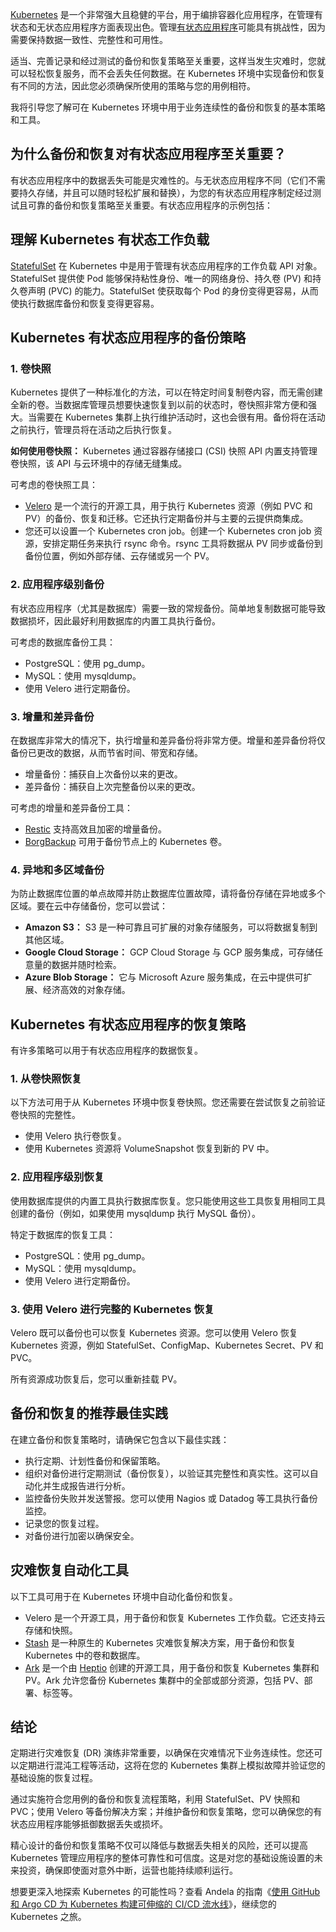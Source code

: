[Kubernetes](https://thenewstack.io/kubernetes/) 是一个非常强大且稳健的平台，用于编排容器化应用程序，在管理有状态和无状态应用程序方面表现出色。管理[有状态应用程序](https://thenewstack.io/how-to-better-manage-stateful-applications-in-kubernetes/)可能具有挑战性，因为需要保持数据一致性、完整性和可用性。

适当、完善记录和经过测试的备份和恢复策略至关重要，这样当发生灾难时，您就可以轻松恢复服务，而不会丢失任何数据。在 Kubernetes 环境中实现备份和恢复有不同的方法，因此您必须确保所使用的策略与您的用例相符。

我将引导您了解可在 Kubernetes 环境中用于业务连续性的备份和恢复的基本策略和工具。

## 为什么备份和恢复对有状态应用程序至关重要？

有状态应用程序中的数据丢失可能是灾难性的。与无状态应用程序不同（它们不需要持久存储，并且可以随时轻松扩展和替换），为您的有状态应用程序制定经过测试且可靠的备份和恢复策略至关重要。有状态应用程序的示例包括：

## 理解 Kubernetes 有状态工作负载

[StatefulSet](https://thenewstack.io/how-to-run-databases-on-kubernetes-an-8-step-guide/) 在 Kubernetes 中是用于管理有状态应用程序的工作负载 API 对象。StatefulSet 提供使 Pod 能够保持粘性身份、唯一的网络身份、持久卷 (PV) 和持久卷声明 (PVC) 的能力。StatefulSet 使获取每个 Pod 的身份变得更容易，从而使执行数据库备份和恢复变得更容易。

## Kubernetes 有状态应用程序的备份策略

### 1. 卷快照

Kubernetes 提供了一种标准化的方法，可以在特定时间复制卷内容，而无需创建全新的卷。当数据库管理员想要快速恢复到以前的状态时，卷快照非常方便和强大。当需要在 Kubernetes 集群上执行维护活动时，这也会很有用。备份将在活动之前执行，管理员将在活动之后执行恢复。

**如何使用卷快照：** Kubernetes 通过容器存储接口 (CSI) 快照 API 内置支持管理卷快照，该 API 与云环境中的存储无缝集成。

可考虑的卷快照工具：

*   [Velero](https://velero.io/) 是一个流行的开源工具，用于执行 Kubernetes 资源（例如 PVC 和 PV）的备份、恢复和迁移。它还执行定期备份并与主要的云提供商集成。
*   您还可以设置一个 Kubernetes cron job。创建一个 Kubernetes cron job 资源，安排定期任务来执行 rsync 命令。rsync 工具将数据从 PV 同步或备份到备份位置，例如外部存储、云存储或另一个 PV。

### 2. 应用程序级别备份

有状态应用程序（尤其是数据库）需要一致的常规备份。简单地复制数据可能导致数据损坏，因此最好利用数据库的内置工具执行备份。

可考虑的数据库备份工具：

*   PostgreSQL：使用 pg\_dump。
*   MySQL：使用 mysqldump。
*   使用 Velero 进行定期备份。

### 3. 增量和差异备份

在数据库非常大的情况下，执行增量和差异备份将非常方便。增量和差异备份将仅备份已更改的数据，从而节省时间、带宽和存储。

*   增量备份：捕获自上次备份以来的更改。
*   差异备份：捕获自上次完整备份以来的更改。

可考虑的增量和差异备份工具：

*   [Restic](https://restic.net/) 支持高效且加密的增量备份。
*   [BorgBackup](https://github.com/HubbeKing/borg-k8s-volume-backup) 可用于备份节点上的 Kubernetes 卷。

### 4. 异地和多区域备份

为防止数据库位置的单点故障并防止数据库位置故障，请将备份存储在异地或多个区域。要在云中存储备份，您可以尝试：

*   **Amazon S3：** S3 是一种可靠且可扩展的对象存储服务，可以将数据复制到其他区域。
*   **Google Cloud Storage：** GCP Cloud Storage 与 GCP 服务集成，可存储任意量的数据并随时检索。
*   **Azure Blob Storage：** 它与 Microsoft Azure 服务集成，在云中提供可扩展、经济高效的对象存储。

## Kubernetes 有状态应用程序的恢复策略

有许多策略可以用于有状态应用程序的数据恢复。

### 1. 从卷快照恢复

以下方法可用于从 Kubernetes 环境中恢复卷快照。您还需要在尝试恢复之前验证卷快照的完整性。

*   使用 Velero 执行卷恢复。
*   使用 Kubernetes 资源将 VolumeSnapshot 恢复到新的 PV 中。

### 2. 应用程序级别恢复

使用数据库提供的内置工具执行数据库恢复。您只能使用这些工具恢复用相同工具创建的备份（例如，如果使用 mysqldump 执行 MySQL 备份）。

特定于数据库的恢复工具：

*   PostgreSQL：使用 pg\_dump。
*   MySQL：使用 mysqldump。
*   使用 Velero 进行定期备份。

### 3. 使用 Velero 进行完整的 Kubernetes 恢复

Velero 既可以备份也可以恢复 Kubernetes 资源。您可以使用 Velero 恢复 Kubernetes 资源，例如 StatefulSet、ConfigMap、Kubernetes Secret、PV 和 PVC。

所有资源成功恢复后，您可以重新挂载 PV。

## 备份和恢复的推荐最佳实践

在建立备份和恢复策略时，请确保它包含以下最佳实践：

*   执行定期、计划性备份和保留策略。
*   组织对备份进行定期测试（备份恢复），以验证其完整性和真实性。这可以自动化并生成报告进行分析。
*   监控备份失败并发送警报。您可以使用 Nagios 或 Datadog 等工具执行备份监控。
*   记录您的恢复过程。
*   对备份进行加密以确保安全。

## 灾难恢复自动化工具

以下工具可用于在 Kubernetes 环境中自动化备份和恢复。

*   Velero 是一个开源工具，用于备份和恢复 Kubernetes 工作负载。它还支持云存储和快照。
*   [Stash](https://stash.run/) 是一种原生的 Kubernetes 灾难恢复解决方案，用于备份和恢复 Kubernetes 中的卷和数据库。
*   [Ark](https://github.com/shubheksha/ark) 是一个由 [Heptio](https://github.com/heptio) 创建的开源工具，用于备份和恢复 Kubernetes 集群和 PV。Ark 允许您备份 Kubernetes 集群中的全部或部分资源，包括 PV、部署、标签等。

## 结论

定期进行灾难恢复 (DR) 演练非常重要，以确保在灾难情况下业务连续性。您还可以定期进行混沌工程等活动，这将在您的 Kubernetes 集群上模拟故障并验证您的基础设施的恢复过程。

通过实施符合您用例的备份和恢复流程策略，利用 StatefulSet、PV 快照和 PVC；使用 Velero 等备份解决方案；并维护备份和恢复策略，您可以确保您的有状态应用程序能够抵御数据丢失或损坏。

精心设计的备份和恢复策略不仅可以降低与数据丢失相关的风险，还可以提高 Kubernetes 管理应用程序的整体可靠性和可信度。这是对您的基础设施设置的未来投资，确保即使面对意外中断，运营也能持续顺利运行。

想要更深入地探索 Kubernetes 的可能性吗？查看 Andela 的指南《[使用 GitHub 和 Argo CD 为 Kubernetes 构建可伸缩的 CI/CD 流水线](https://www.andela.com/blog-posts/make-a-scalable-ci-cd-pipeline-for-kubernetes-with-github-and-argo-cd/?utm_medium=contentmarketing&utm_source=blog&utm_campaign=brand-global-the-new-stack&utm_content=kubernetes&utm_term=writers-room)》，继续您的 Kubernetes 之旅。